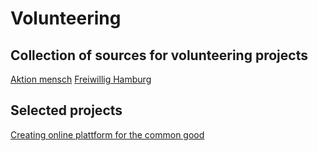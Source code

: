 # Volunteering

## Collection of sources for volunteering projects

[Aktion mensch](https://www.aktion-mensch.de/)
[Freiwillig Hamburg](https://www.freiwillig.hamburg/ehrenamt-in-hamburg-finden-freiwillig-ehrenamtlich-engagiert.html)

## Selected projects

[Creating online plattform for the common good](https://www.aktion-mensch.de/was-du-tun-kannst/ehrenamt/engagement-plattform?remote=y&plz=&radius=-1&sector=-1#/angebote/8fdc7d54-22c6-4f33-a92c-8080adc835ad)